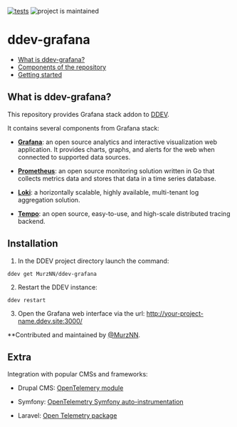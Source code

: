 [![tests](https://github.com/MurzNN/ddev-grafana/actions/workflows/tests.yml/badge.svg)](https://github.com/MurzNN/ddev-grafana/actions/workflows/tests.yml) ![project is maintained](https://img.shields.io/maintenance/yes/2024.svg)

# ddev-grafana <!-- omit in toc -->

* [What is ddev-grafana?](#what-is-ddev-grafana)
* [Components of the repository](#components-of-the-repository)
* [Getting started](#getting-started)

## What is ddev-grafana?

This repository provides Grafana stack addon to [DDEV](https://ddev.readthedocs.io).

It contains several components from Grafana stack:

- **[Grafana](https://grafana.com/grafana/)**: an open source analytics and interactive visualization web application. It provides charts, graphs, and alerts for the web when connected to supported data sources.

- **[Prometheus](https://prometheus.io/)**: an open source monitoring solution written in Go that collects metrics data and stores that data in a time series database.

- **[Loki](https://grafana.com/logs/)**: a horizontally scalable, highly available, multi-tenant log aggregation solution.

- **[Tempo](https://grafana.com/traces/)**: an open source, easy-to-use, and high-scale distributed tracing backend.

## Installation

1. In the DDEV project directory launch the command:
```
ddev get MurzNN/ddev-grafana
```
2. Restart the DDEV instance:
```
ddev restart
```
3. Open the Grafana web interface via the url: http://your-project-name.ddev.site:3000/

**Contributed and maintained by [@MurzNN](https://github.com/MurzNN).

## Extra

Integration with popular CMSs and frameworks:

- Drupal CMS: [OpenTelemery module](https://www.drupal.org/project/opentelemetry)

- Symfony: [OpenTelemetry Symfony auto-instrumentation](https://github.com/opentelemetry-php/contrib-auto-symfony)

- Laravel: [Open Telemetry package](https://github.com/spatie/laravel-open-telemetry)
